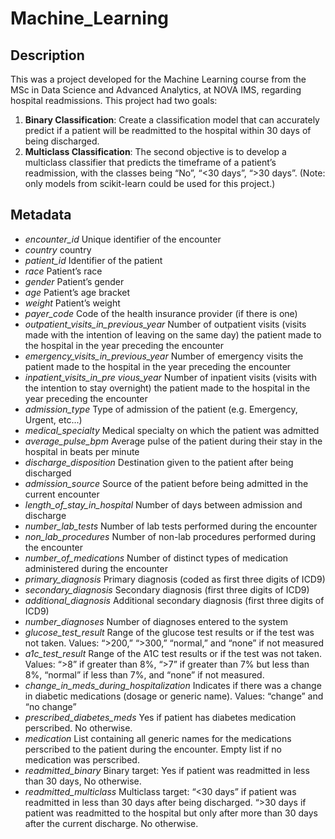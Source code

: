 # Machine_Learning

## Description

This was a project developed for the Machine Learning course from the MSc in Data Science and Advanced Analytics, at NOVA IMS, regarding hospital readmissions. This project had two goals: 
1. **Binary Classification**: Create a classification model that can accurately predict if a patient will be readmitted to the hospital within 30 days of being discharged. 
2. **Multiclass Classification**: The second objective is to develop a multiclass classifier that predicts the timeframe of a patient’s readmission, with the classes being “No”, “<30 days”, “>30 days”. 
(Note: only models from scikit-learn could be used for this project.)

## Metadata

- _encounter_id_ Unique identifier of the encounter
- _country_ country
- _patient_id_ Identifier of the patient
- _race_ Patient’s race
- _gender_ Patient’s gender
- _age_ Patient’s age bracket
- _weight_ Patient’s weight
- _payer_code_ Code of the health insurance provider (if there is one)
- _outpatient_visits_in_previous_year_ Number of outpatient visits (visits made with the intention of leaving on the same day) the patient made to the hospital in the year preceding the encounter
- _emergency_visits_in_previous_year_ Number of emergency visits the patient made to the hospital in the year preceding the encounter
- _inpatient_visits_in_pre vious_year_ Number of inpatient visits (visits with the intention to stay overnight) the patient made to the hospital in the year preceding the encounter
- _admission_type_ Type of admission of the patient (e.g. Emergency, Urgent, etc...)
- _medical_specialty_ Medical specialty on which the patient was admitted
- _average_pulse_bpm_ Average pulse of the patient during their stay in the hospital in beats per minute
- _discharge_disposition_ Destination given to the patient after being discharged
- _admission_source_ Source of the patient before being admitted in the current encounter
- _length_of_stay_in_hospital_ Number of days between admission and discharge
- _number_lab_tests_ Number of lab tests performed during the encounter
- _non_lab_procedures_ Number of non-lab procedures performed during the encounter
- _number_of_medications_ Number of distinct types of medication administered during the encounter
- _primary_diagnosis_ Primary diagnosis (coded as first three digits of ICD9)
- _secondary_diagnosis_ Secondary diagnosis (first three digits of ICD9)
- _additional_diagnosis_ Additional secondary diagnosis (first three digits of ICD9)
- _number_diagnoses_ Number of diagnoses entered to the system
- _glucose_test_result_ Range of the glucose test results or if the test was not taken. Values: “>200,” “>300,” “normal,” and “none” if not measured
- _a1c_test_result_ Range of the A1C test results or if the test was not taken. Values: “>8” if greater than 8%, “>7” if greater than 7% but less than 8%, “normal” if less than 7%, and “none” if not measured.
- _change_in_meds_during_hospitalization_ Indicates if there was a change in diabetic medications (dosage or generic name). Values: “change” and “no change”
- _prescribed_diabetes_meds_ Yes if patient has diabetes medication perscribed. No otherwise.
- _medication_ List containing all generic names for the medications perscribed to the patient during the encounter. Empty list if no medication was perscribed.
- _readmitted_binary_ Binary target: Yes if patient was readmitted in less than 30 days, No otherwise.
- _readmitted_multiclass_ Multiclass target: “<30 days” if patient was readmitted in less than 30 days after being discharged. “>30 days if patient was readmitted to the hospital but only after more than 30 days after the current discharge. No otherwise.
